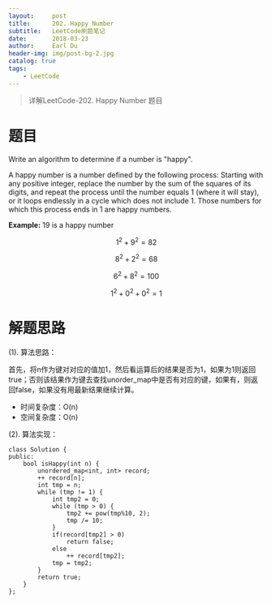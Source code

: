 ```yaml
---
layout:     post
title:      202. Happy Number
subtitle:   LeetCode刷题笔记
date:       2018-03-23
author:     Earl Du
header-img: img/post-bg-2.jpg
catalog: true
tags:
    - LeetCode
---
```


>详解LeetCode-202. Happy Number 题目

# 题目 #

Write an algorithm to determine if a number is "happy".

A happy number is a number defined by the following process: Starting with any positive integer, replace the number by the sum of the squares of its digits, and repeat the process until the number equals 1 (where it will stay), or it loops endlessly in a cycle which does not include 1. Those numbers for which this process ends in 1 are happy numbers.

**Example:** 19 is a happy number

<script type="text/javascript" src="http://cdn.mathjax.org/mathjax/latest/MathJax.js?config=default"></script>

$$1^2 + 9^2 = 82$$

$$8^2 + 2^2 = 68$$

$$6^2 + 8^2 = 100$$

$$1^2 + 0^2 + 0^2 = 1$$

# 解题思路 #

(1). 算法思路：

首先，将n作为键对对应的值加1，然后看运算后的结果是否为1，如果为1则返回true；否则该结果作为键去查找unorder_map中是否有对应的键，如果有，则返回false，如果没有用最新结果继续计算。

- 时间复杂度：O(n)
- 空间复杂度：O(n)

(2). 算法实现：

	class Solution {
	public:
	    bool isHappy(int n) {
	        unordered_map<int, int> record;
	        ++ record[n];
	        int tmp = n;
	        while (tmp != 1) {
	            int tmp2 = 0;
	            while (tmp > 0) {
	                tmp2 += pow(tmp%10, 2);
	                tmp /= 10;
	            }
	            if(record[tmp2] > 0)
	                return false;
	            else
	                ++ record[tmp2];
	            tmp = tmp2;
	        }
	        return true;
	    }
	};

